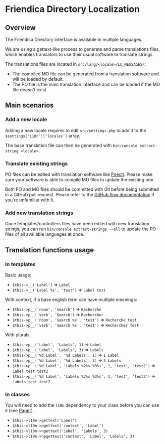 # Friendica Directory Localization

## Overview

The Friendica Directory interface is available in multiple languages.

We are using a gettext-like process to generate and parse translations files, which enables translators to use their usual software to translate strings.

The translations files are located in `src/lang/<locale>/LC_MESSAGES/`:
- The compiled MO file can be generated from a translation software and will be loaded by default.
- The PO file is the main translation interface and can be loaded if the MO file doesn't exist.

## Main scenarios

### Add a new locale

Adding a new locale requires to edit `src/settings.php` to add it to the `$settings['i18n']['locales']` array.

The base translation file can then be generated with `bin/console extract-string <locale>`.

### Translate existing strings

PO files can be edited with translation software like [Poedit](https://poedit.net).
Please make sure your software is able to compile MO files to update the existing one.

Both PO and MO files should be committed with Git before being submitted in a GitHub pull request.
Please refer to the [GitHub flow documentation](https://help.github.com/articles/github-flow/) if you're unfamiliar with it.

### Add new translation strings

Once templates/controllers files have been edited with new translation strings, you can run `bin/console extract-strings --all` to update the PO files of all available languages at once.

## Translation functions usage

### In templates

Basic usage:
- `$this->__('Label')` => `Label`
- `$this->__('Label %s', 'test')` => `Label test`

With context, if a base english term can have multiple meanings:  
- `$this->p__('noun', 'Search')` => `Recherche`
- `$this->p__('verb', 'Search')` => `Rechercher`
- `$this->p__('noun', 'Search %s', 'test')` => `Recherche test`
- `$this->p__('verb', 'Search %s', 'test')` => `Rechercher test`

With plurals:
- `$this->p__('Label', 'Labels', 1)` => `Label`
- `$this->p__('Label', 'Labels', 3)` => `Labels`
- `$this->p__('%d Label', '%d Labels', 1)` => `1 Label`
- `$this->p__('%d Label', '%d Labels', 3)` => `3 Labels`
- `$this->p__('%d Label', 'Labels %2%s %3%s', 1, 'test', 'test2')` => `Label test test2`
- `$this->p__('%d Label', 'Labels %2%s %3%s', 3, 'test', 'test2')` => `Labels test test2`

### In classes

You will need to add the `l10n` dependency to your class before you can use it (see [Pager](src/classes/Content/Pager.php)).

- `$this->l10n->gettext('Label')`
- `$this->l10n->pgettext('context', 'Label')`
- `$this->l10n->ngettext('Label', 'Labels', 3)`
- `$this->l10n->npgettext('context', 'Label', 'Labels', 3)`
